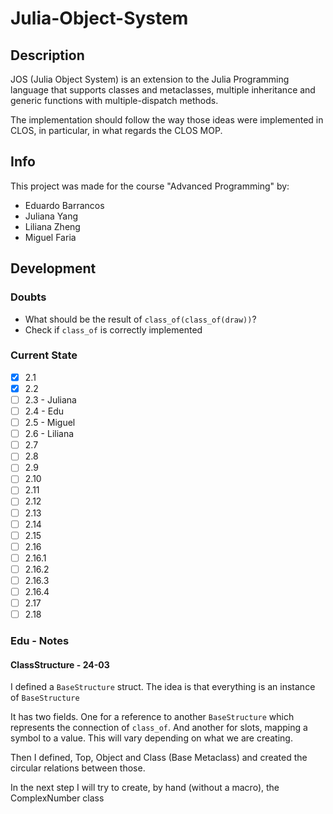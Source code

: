 # Julia-Object-System

## Description

JOS (Julia Object System) is an extension to the Julia Programming language that supports classes and metaclasses, multiple inheritance and generic functions with multiple-dispatch methods.

The implementation should follow the way those ideas were implemented in CLOS, in particular, in what regards the CLOS MOP.

## Info

This project was made for the course "Advanced Programming" by:

- Eduardo Barrancos
- Juliana Yang
- Liliana Zheng
- Miguel Faria

## Development

### Doubts

- What should be the result of `class_of(class_of(draw))`?
- Check if `class_of` is correctly implemented

### Current State

- [x] 2.1
- [x] 2.2
- [ ] 2.3 - Juliana
- [ ] 2.4 - Edu
- [ ] 2.5 - Miguel
- [ ] 2.6 - Liliana
- [ ] 2.7
- [ ] 2.8
- [ ] 2.9
- [ ] 2.10
- [ ] 2.11
- [ ] 2.12
- [ ] 2.13
- [ ] 2.14
- [ ] 2.15
- [ ] 2.16
- [ ] 2.16.1
- [ ] 2.16.2
- [ ] 2.16.3
- [ ] 2.16.4
- [ ] 2.17
- [ ] 2.18

### Edu - Notes

#### ClassStructure - 24-03

I defined a `BaseStructure` struct. The idea is that everything is an instance of `BaseStructure`

It has two fields. One for a reference to another `BaseStructure` which represents the connection of `class_of`. And another for slots, mapping a symbol to a value. This will vary depending on what we are creating.

Then I defined, Top, Object and Class (Base Metaclass) and created the circular relations between those.

In the next step I will try to create, by hand (without a macro), the ComplexNumber class
